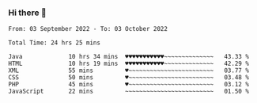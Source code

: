### Hi there 👋

<!--
**Sara-Pak/Sara-Pak** is a ✨ _special_ ✨ repository because its `README.md` (this file) appears on your GitHub profile.

Here are some ideas to get you started:

- 🔭 I’m currently working on ...
- 🌱 I’m currently learning ...
- 👯 I’m looking to collaborate on ...
- 🤔 I’m looking for help with ...
- 💬 Ask me about ...
- 📫 How to reach me: ...
- 😄 Pronouns: ...
- ⚡ Fun fact: ...
-->

<!--START_SECTION:waka-->

```text
From: 03 September 2022 - To: 03 October 2022

Total Time: 24 hrs 25 mins

Java             10 hrs 34 mins  ♥♥♥♥♥♥♥♥♥♥♥~~~~~~~~~~~~~~   43.33 %
HTML             10 hrs 19 mins  ♥♥♥♥♥♥♥♥♥♥♥~~~~~~~~~~~~~~   42.29 %
XML              55 mins         ♥~~~~~~~~~~~~~~~~~~~~~~~~   03.77 %
CSS              50 mins         ♥~~~~~~~~~~~~~~~~~~~~~~~~   03.48 %
PHP              45 mins         ♥~~~~~~~~~~~~~~~~~~~~~~~~   03.12 %
JavaScript       22 mins         ~~~~~~~~~~~~~~~~~~~~~~~~~   01.50 %
```

<!--END_SECTION:waka-->
